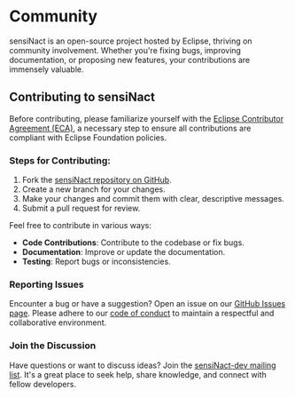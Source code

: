 # Community

sensiNact is an open-source project hosted by Eclipse, thriving on community involvement. Whether you're fixing bugs, improving documentation, or proposing new features, your contributions are immensely valuable.

## Contributing to sensiNact

Before contributing, please familiarize yourself with the [Eclipse Contributor Agreement (ECA)](https://www.eclipse.org/legal/ECA.php), a necessary step to ensure all contributions are compliant with Eclipse Foundation policies.

### Steps for Contributing:
1. Fork the [sensiNact repository on GitHub](https://github.com/eclipse/org.eclipse.sensinact.gateway/).
2. Create a new branch for your changes.
3. Make your changes and commit them with clear, descriptive messages.
4. Submit a pull request for review.

Feel free to contribute in various ways:
- **Code Contributions**: Contribute to the codebase or fix bugs.
- **Documentation**: Improve or update the documentation.
- **Testing**: Report bugs or inconsistencies.

### Reporting Issues
Encounter a bug or have a suggestion? Open an issue on our [GitHub Issues page](https://github.com/eclipse/org.eclipse.sensinact.gateway/issues). Please adhere to our [code of conduct](https://github.com/eclipse/.github/blob/master/CODE_OF_CONDUCT.md) to maintain a respectful and collaborative environment.

### Join the Discussion
Have questions or want to discuss ideas? Join the [sensiNact-dev mailing list](https://accounts.eclipse.org/mailing-list/sensinact-dev). It's a great place to seek help, share knowledge, and connect with fellow developers.

